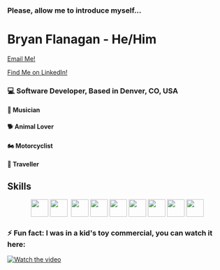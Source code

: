### Please, allow me to introduce myself...
<h1> Bryan Flanagan - He/Him </h1>

[Email Me!](bryan.d.flanagan@gmail.com)

[Find Me on LinkedIn!](https://linkedin.com/in/bryanflanagan138)


### **:computer: Software Developer, Based in Denver, CO, USA**
#### :musical_note: Musician  
#### :dog2: Animal Lover  
#### :motorcycle: Motorcyclist  
#### :flight_departure: Traveller 

## Skills 
<p align="center">
<img height="40"src="https://img.shields.io/badge/Ruby-CC342D?style=for-the-badge&logo=ruby&logoColor=white"> 
<img height="40"src="https://img.shields.io/badge/Ruby_on_Rails-CC0000?style=for-the-badge&logo=ruby-on-rails&logoColor=white">
<img height="40height="60"src="https://img.shields.io/badge/json-5E5C5C?style=for-the-badge&logo=json&logoColor=white">
<img height="40"src="https://img.shields.io/badge/PostgreSQL-316192?style=for-the-badge&logo=postgresql&logoColor=white">
<img height="40"src="https://img.shields.io/badge/GitHub-100000?style=for-the-badge&logo=github&logoColor=white">
<img height="40"src="https://img.shields.io/badge/Postman-FF6C37?style=for-the-badge&logo=Postman&logoColor=white">
<img height="40"src="https://img.shields.io/badge/VSCode-0078D4?style=for-the-badge&logo=visual%20studio%20code&logoColor=white">
<img height="40"src="https://img.shields.io/badge/Markdown-000000?style=for-the-badge&logo=markdown&logoColor=white">
<img height="40"src="https://img.shields.io/badge/HTML-239120?style=for-the-badge&logo=html5&logoColor=white">
<img height="40"src="https://img.shields.io/badge/CSS-239120?&style=for-the-badge&logo=css3&logoColor=white">
</p>


### ⚡ Fun fact: I was in a kid's toy commercial, you can watch it here: 
[![Watch the video](https://img.youtube.com/vi/e32aD0tG-OM/maxresdefault.jpg)](https://youtu.be/e32aD0tG-OM)



<!--
**bflanagan138/bflanagan138** is a ✨ _special_ ✨ repository because its `README.md` (this file) appears on your GitHub profile.

Here are some ideas to get you started:

- 🔭 I’m currently working on ...
- 🌱 I’m currently learning ...
- 👯 I’m looking to collaborate on ...
- 🤔 I’m looking for help with ...
- 💬 Ask me about ...
- 📫 How to reach me: ...
- 😄 Pronouns: ...
- ⚡ Fun fact: ...
-->
